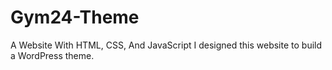 # Gym24-Theme
A Website With HTML, CSS, And JavaScript
I designed this website to build a WordPress theme.
